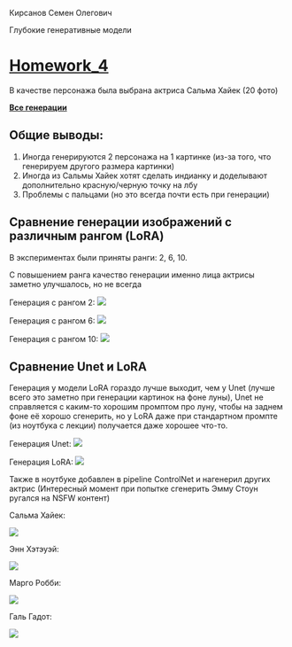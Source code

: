 Кирсанов Семен Олегович

Глубокие генеративные модели

#  <a href="https://colab.research.google.com/drive/1rBWxNYk86Pcn_9lgaO8QbPLSsulP4G49?usp=sharing">**Homework_4**</a>

В качестве персонажа была выбрана актриса Сальма Хайек (20 фото)

<a href="https://drive.google.com/drive/folders/1NbX2NVJwDjIq8X5b1a7xKXEhf7VKdCpW?usp=sharing">**Все генерации**</a>

## Общие выводы:
1. Иногда генерируются 2 персонажа на 1 картинке (из-за того, что генерируем другого размера картинки)
2. Иногда из Сальмы Хайек хотят сделать индианку и доделывают дополнительно красную/черную точку на лбу
3. Проблемы с пальцами (но это всегда почти есть при генерации)

## Сравнение генерации изображений с различным рангом (LoRA)

В экспериментах были приняты ранги: 2, 6, 10. 

С повышением ранга качество генерации именно лица актрисы заметно улучшалось, но не всегда

Генерация с рангом 2:
<img src=Lora_rank2_forest2.png>

Генерация с рангом 6:
<img src=Lora_rank6_forest.png>

Генерация с рангом 10:
<img src=Lora_rank10_forest.png>

## Сравнение Unet и LoRA

Генерация у модели LoRA гораздо лучше выходит, чем у Unet (лучше всего это заметно при генерации картинок на фоне луны), Unet не справляется с каким-то хорошим промптом про луну, чтобы на заднем фоне её хорошо сгенерить, но у LoRA даже при стандартном промпте (из ноутбука с лекции) получается даже хорошее что-то.

Генерация Unet:
<img src=Unet_moon.png>

Генерация LoRA:
<img src=Lora_rank10_moon.png>

Также в ноутбуке добавлен в pipeline ControlNet и нагенерил других актрис (Интересный момент при попытке сгенерить Эмму Стоун ругался на NSFW контент) 

Сальма Хайек:

<img src=Salma.png>

Энн Хэтэуэй:

<img src=Anne.png>

Марго Робби:

<img src=Margot.png>

Галь Гадот:

<img src=Gal.png>
